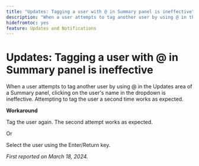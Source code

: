 ```yaml
---
title: "Updates: Tagging a user with @ in Summary panel is ineffective"
description: "When a user attempts to tag another user by using @ in the Updates area of a Summary panel, clicking on the user's name in the dropdown is ineffective. Attempting to tag the user a second time works as expected."
hidefromtoc: yes
feature: Updates and Notifications
---
```


# Updates: Tagging a user with @ in Summary panel is ineffective

When a user attempts to tag another user by using @ in the Updates area of a Summary panel, clicking on the user's name in the dropdown is ineffective. Attempting to tag the user a second time works as expected.

**Workaround**

Tag the user again. The second attempt works as expected.

Or

Select the user using the Enter/Return key.

_First reported on March 18, 2024._


